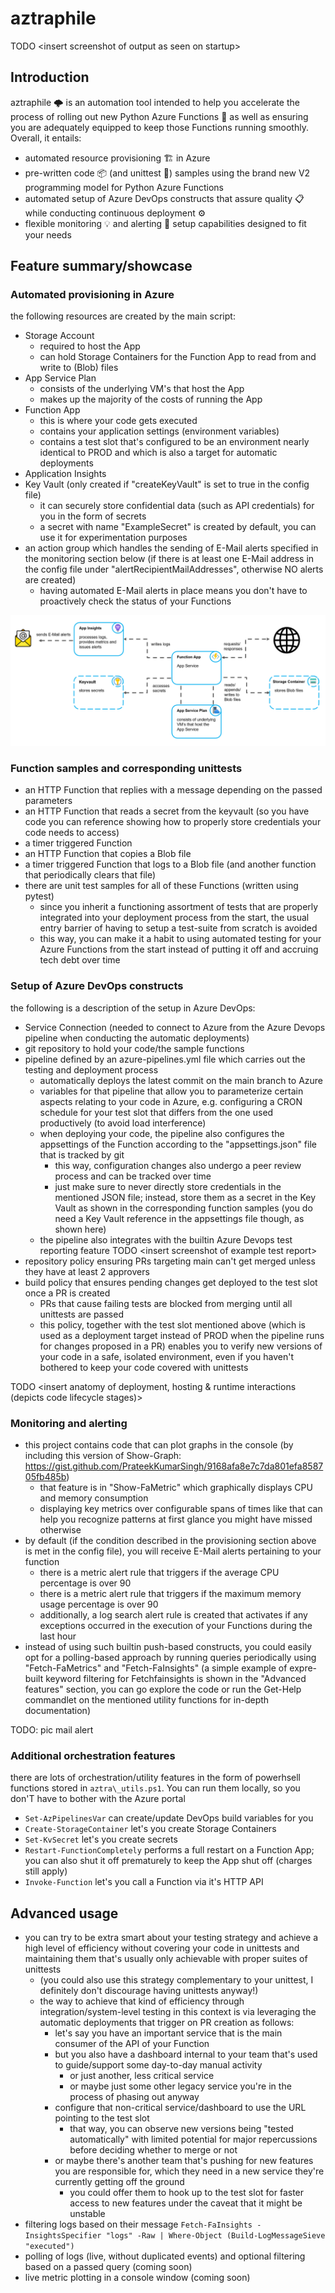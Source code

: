 # aztraphile
TODO \<insert screenshot of output as seen on startup\>

## Introduction
aztraphile 🌩️ is an automation tool intended to help you accelerate the process of rolling out new Python Azure Functions 🚀 as well as ensuring you are adequately equipped to keep those Functions running smoothly. Overall, it entails:
- automated resource provisioning 🏗️ in Azure
- pre-written code 📦 (and unittest 🔬) samples using the brand new V2 programming model for Python Azure Functions
- automated setup of Azure DevOps constructs that assure quality 📋 while conducting continuous deployment ⚙️
- flexible monitoring 💡 and alerting 🚨 setup capabilities designed to fit your needs

## Feature summary/showcase
### Automated provisioning in Azure
the following resources are created by the main script:
- Storage Account
  - required to host the App
  - can hold Storage Containers for the Function App to read from and write to (Blob) files
- App Service Plan
  - consists of the underlying VM's that host the App
  - makes up the majority of the costs of running the App
- Function App
  - this is where your code gets executed
  - contains your application settings (environment variables)
  - contains a test slot that's configured to be an environment nearly identical to PROD and which is also a target for automatic deployments
- Application Insights
- Key Vault (only created if "createKeyVault" is set to true in the config file)
  - it can securely store confidential data (such as API credentials) for you in the form of secrets
  - a secret with name "ExampleSecret" is created by default, you can use it for experimentation purposes
- an action group which handles the sending of E-Mail alerts specified in the monitoring section below (if there is at least one E-Mail address in the config file under "alertRecipientMailAddresses", otherwise NO alerts are created)
  - having automated E-Mail alerts in place means you don't have to proactively check the status of your Functions

![overview diagramm of resulting Azure architecture as setup by the script](./readme_attachments/azure_overview.png)

### Function samples and corresponding unittests
- an HTTP Function that replies with a message depending on the passed parameters
- an HTTP Function that reads a secret from the keyvault (so you have code you can reference showing how to properly store credentials your code needs to access)
- a timer triggered Function
- an HTTP Function that copies a Blob file
- a timer triggered Function that logs to a Blob file (and another function that periodically clears that file)
- there are unit test samples for all of these Functions (written using pytest)
  - since you inherit a functioning assortment of tests that are properly integrated into your deployment process from the start, the usual entry barrier of having to setup a test-suite from scratch is avoided
  - this way, you can make it a habit to using automated testing for your Azure Functions from the start instead of putting it off and accruing tech debt over time

### Setup of Azure DevOps constructs
the following is a description of the setup in Azure DevOps:
- Service Connection (needed to connect to Azure from the Azure Devops pipeline when conducting the automatic deployments)
- git repository to hold your code/the sample functions
- pipeline defined by an azure-pipelines.yml file which carries out the testing and deployment process
    - automatically deploys the latest commit on the main branch to Azure
    - variables for that pipeline that allow you to parameterize certain aspects relating to your code in Azure, e.g. configuring a CRON schedule for your test slot that differs from the one used productively (to avoid load interference)
    - when deploying your code, the pipeline also configures the appsettings of the Function according to the "appsettings.json" file that is tracked by git
      - this way, configuration changes also undergo a peer review process and can be tracked over time
      - just make sure to never directly store credentials in the mentioned JSON file; instead, store them as a secret in the Key Vault as shown in the corresponding function samples (you do need a Key Vault reference in the appsettings file though, as shown here)
    - the pipeline also integrates with the builtin Azure Devops test reporting feature TODO \<insert screenshot of example test report\>
- repository policy ensuring PRs targeting main can't get merged unless they have at least 2 approvers
- build policy that ensures pending changes get deployed to the test slot once a PR is created
  - PRs that cause failing tests are blocked from merging until all unittests are passed
  - this policy, together with the test slot mentioned above (which is used as a deployment target instead of PROD when the pipeline runs for changes proposed in a PR) enables you to verify new versions of your code in a safe, isolated environment, even if you haven't bothered to keep your code covered with unittests

TODO \<insert anatomy of deployment, hosting & runtime interactions (depicts code lifecycle stages)\>

### Monitoring and alerting
- this project contains code that can plot graphs in the console (by including this version of Show-Graph: https://gist.github.com/PrateekKumarSingh/9168afa8e7c7da801efa858705fb485b)
  - that feature is in "Show-FaMetric" which graphically displays CPU and memory consumption
  - displaying key metrics over configurable spans of times like that can help you recognize patterns at first glance you might have missed otherwise
- by default (if the condition described in the provisioning section above is met in the config file), you will receive E-Mail alerts pertaining to your function
  - there is a metric alert rule that triggers if the average CPU percentage is over 90
  - there is a metric alert rule that triggers if the maximum memory usage percentage is over 90
  - additionally, a log search alert rule is created that activates if any exceptions occurred in the execution of your Functions during the last hour
- instead of using such builtin push-based constructs, you could easily opt for a polling-based approach by running queries periodically using "Fetch-FaMetrics" and "Fetch-FaInsights" (a simple example of expre-built keyword filtering for Fetchfainsights is shown in the "Advanced features" section, you can go explore the code or run the Get-Help commandlet on the mentioned utility functions for in-depth documentation)

TODO: pic mail alert

### Additional orchestration features
there are lots of orchestration/utility features in the form of powerhsell functions stored in ```aztra\_utils.ps1```. You can run them locally, so you don'T have to bother with the Azure portal
- ```Set-AzPipelinesVar``` can create/update DevOps build variables for you
- ```Create-StorageContainer``` let's you create Storage Containers
- ```Set-KvSecret``` let's you create secrets
- ```Restart-FunctionCompletely``` performs a full restart on a Function App; you can also shut it off prematurely to keep the App shut off (charges still apply)
- ```Invoke-Function``` let's you call a Function via it's HTTP API

## Advanced usage
- you can try to be extra smart about your testing strategy and achieve a high level of efficiency without covering your code in unittests and maintaining them that's usually only achievable with proper suites of unittests
  - (you could also use this strategy complementary to your unittest, I definitely don't discourage having unittests anyway!)
  - the way to achieve that kind of efficiency through integration/system-level testing in this context is via leveraging the automatic deployments that trigger on PR creation as follows:
    - let's say you have an important service that is the main consumer of the API of your Function
    - but you also have a dashboard internal to your team that's used to guide/support some day-to-day manual activity
      - or just another, less critical service
      - or maybe just some other legacy service you're in the process of phasing out anyway
    - configure that non-critical service/dashboard to use the URL pointing to the test slot
      - that way, you can observe new versions being "tested automatically" with limited potential for major repercussions before deciding whether to merge or not
    - or maybe there's another team that's pushing for new features you are responsible for, which they need in a new service they're currently getting off the ground
      - you could offer them to hook up to the test slot for faster access to new features under the caveat that it might be unstable
- filtering logs based on their message ```Fetch-FaInsights -InsightsSpecifier "logs" -Raw | Where-Object (Build-LogMessageSieve "executed")```
- polling of logs (live, without duplicated events) and optional filtering based on a passed query (coming soon)
- live metric plotting in a console window (coming soon)
